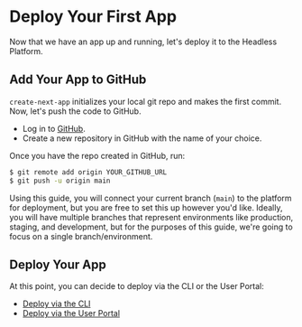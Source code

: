 # Deploy Your First App

Now that we have an app up and running, let's deploy it to the Headless Platform.

## Add Your App to GitHub

`create-next-app` initializes your local git repo and makes the first commit. Now, let's push the code to GitHub.

- Log in to [GitHub](https://github.com).
- Create a new repository in GitHub with the name of your choice.

Once you have the repo created in GitHub, run:

```bash
$ git remote add origin YOUR_GITHUB_URL
$ git push -u origin main
```

Using this guide, you will connect your current branch (`main`) to the platform for deployment, but you are free to set this up however you'd like. Ideally, you will have multiple branches that represent environments like production, staging, and development, but for the purposes of this guide, we're going to focus on a single branch/environment.

## Deploy Your App

At this point, you can decide to deploy via the CLI or the User Portal:

- [Deploy via the CLI](/guides/getting-started/deploy-app/cli.md)
- [Deploy via the User Portal](/guides/getting-started/deploy-app/portal.md)

